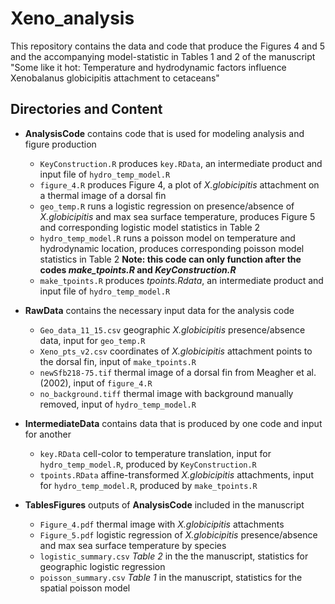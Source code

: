 # Xeno_analysis

This repository contains the data and code that produce the Figures 4 and 5 and the accompanying model-statistic in Tables 1 and 2 of the manuscript "Some like it hot: Temperature and hydrodynamic factors influence Xenobalanus globicipitis attachment to cetaceans"

## Directories and Content
* **AnalysisCode** contains code that is used for modeling analysis and figure production
	+ `KeyConstruction.R` produces `key.RData`, an intermediate product and input file of `hydro_temp_model.R`
	+ `figure_4.R` produces Figure 4, a plot of *X.globicipitis* attachment on a thermal image of a dorsal fin
	+ `geo_temp.R` runs a logistic regression on presence/absence of *X.globicipitis* and max sea surface temperature, produces Figure 5 and corresponding logistic model statistics in Table 2
	+ `hydro_temp_model.R` runs a poisson model on temperature and hydrodynamic location, produces corresponding poisson model statistics in Table 2 **Note: this code can only function after the codes *make_tpoints.R* and *KeyConstruction.R*** 
	+ `make_tpoints.R` produces *tpoints.Rdata*, an intermediate product and input file of `hydro_temp_model.R`

* **RawData** contains the necessary input data for the analysis code
	+ `Geo_data_11_15.csv` geographic *X.globicipitis* presence/absence data, input for `geo_temp.R` 
	+ `Xeno_pts_v2.csv` coordinates of *X.globicipitis* attachment points to the dorsal fin, input of `make_tpoints.R`
	+ `newSfb218-75.tif` thermal image of a dorsal fin from Meagher et al. (2002), input of `figure_4.R`
	+ `no_background.tiff` thermal image with background manually removed, input of `hydro_temp_model.R`
	
* **IntermediateData** contains data that is produced by one code and input for another
	+ `key.RData` cell-color to temperature translation, input for `hydro_temp_model.R`, produced by `KeyConstruction.R`
	+ `tpoints.RData` affine-transformed *X.globicipitis* attachments, input for `hydro_temp_model.R`, produced by `make_tpoints.R`

* **TablesFigures** outputs of **AnalysisCode** included in the manuscript
	+ `Figure_4.pdf` thermal image with *X.globicipitis* attachments
	+ `Figure_5.pdf` logistic regression of *X.globicipitis* presence/absence and max sea surface temperature by species
	+ `logistic_summary.csv` *Table 2* in the the manuscript, statistics for geographic logistic regression
	+ `poisson_summary.csv` *Table 1* in the manuscript, statistics for the spatial poisson model
	

